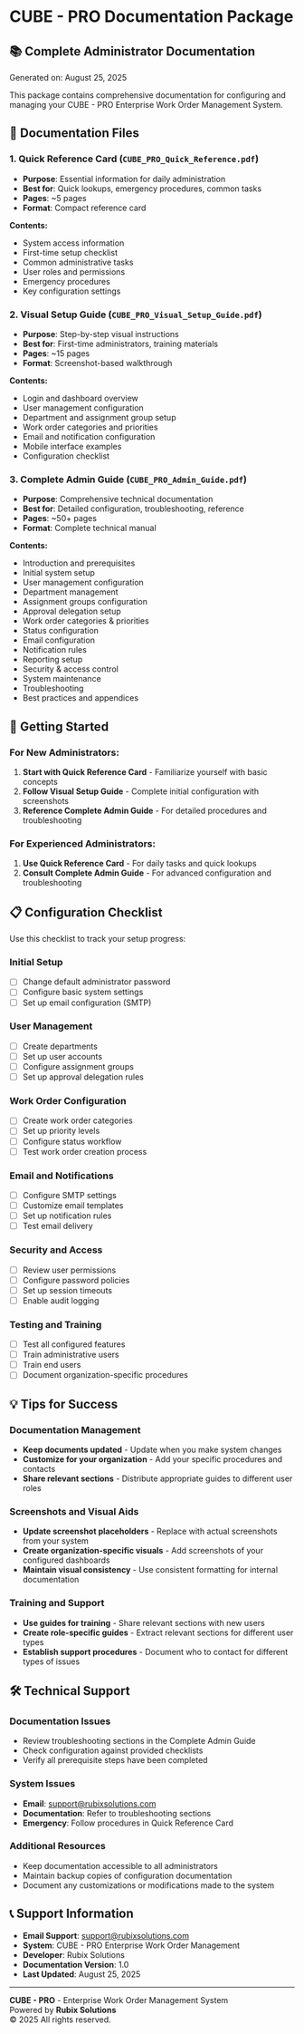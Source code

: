 # CUBE - PRO Documentation Package

## 📚 Complete Administrator Documentation

Generated on: August 25, 2025

This package contains comprehensive documentation for configuring and managing your CUBE - PRO Enterprise Work Order Management System.

## 📄 Documentation Files

### 1. Quick Reference Card (`CUBE_PRO_Quick_Reference.pdf`)
- **Purpose**: Essential information for daily administration
- **Best for**: Quick lookups, emergency procedures, common tasks
- **Pages**: ~5 pages
- **Format**: Compact reference card

**Contents:**
- System access information
- First-time setup checklist  
- Common administrative tasks
- User roles and permissions
- Emergency procedures
- Key configuration settings

### 2. Visual Setup Guide (`CUBE_PRO_Visual_Setup_Guide.pdf`)
- **Purpose**: Step-by-step visual instructions
- **Best for**: First-time administrators, training materials
- **Pages**: ~15 pages
- **Format**: Screenshot-based walkthrough

**Contents:**
- Login and dashboard overview
- User management configuration
- Department and assignment group setup
- Work order categories and priorities
- Email and notification configuration
- Mobile interface examples
- Configuration checklist

### 3. Complete Admin Guide (`CUBE_PRO_Admin_Guide.pdf`)
- **Purpose**: Comprehensive technical documentation
- **Best for**: Detailed configuration, troubleshooting, reference
- **Pages**: ~50+ pages
- **Format**: Complete technical manual

**Contents:**
- Introduction and prerequisites
- Initial system setup
- User management configuration
- Department management
- Assignment groups configuration
- Approval delegation setup
- Work order categories & priorities
- Status configuration
- Email configuration
- Notification rules
- Reporting setup
- Security & access control
- System maintenance
- Troubleshooting
- Best practices and appendices

## 🚀 Getting Started

### For New Administrators:
1. **Start with Quick Reference Card** - Familiarize yourself with basic concepts
2. **Follow Visual Setup Guide** - Complete initial configuration with screenshots
3. **Reference Complete Admin Guide** - For detailed procedures and troubleshooting

### For Experienced Administrators:
1. **Use Quick Reference Card** - For daily tasks and quick lookups
2. **Consult Complete Admin Guide** - For advanced configuration and troubleshooting

## 📋 Configuration Checklist

Use this checklist to track your setup progress:

### Initial Setup
- [ ] Change default administrator password
- [ ] Configure basic system settings
- [ ] Set up email configuration (SMTP)

### User Management
- [ ] Create departments
- [ ] Set up user accounts
- [ ] Configure assignment groups  
- [ ] Set up approval delegation rules

### Work Order Configuration
- [ ] Create work order categories
- [ ] Set up priority levels
- [ ] Configure status workflow
- [ ] Test work order creation process

### Email and Notifications
- [ ] Configure SMTP settings
- [ ] Customize email templates
- [ ] Set up notification rules
- [ ] Test email delivery

### Security and Access
- [ ] Review user permissions
- [ ] Configure password policies
- [ ] Set up session timeouts
- [ ] Enable audit logging

### Testing and Training
- [ ] Test all configured features
- [ ] Train administrative users
- [ ] Train end users
- [ ] Document organization-specific procedures

## 💡 Tips for Success

### Documentation Management
- **Keep documents updated** - Update when you make system changes
- **Customize for your organization** - Add your specific procedures and contacts
- **Share relevant sections** - Distribute appropriate guides to different user roles

### Screenshots and Visual Aids
- **Update screenshot placeholders** - Replace with actual screenshots from your system
- **Create organization-specific visuals** - Add screenshots of your configured dashboards
- **Maintain visual consistency** - Use consistent formatting for internal documentation

### Training and Support
- **Use guides for training** - Share relevant sections with new users
- **Create role-specific guides** - Extract relevant sections for different user types
- **Establish support procedures** - Document who to contact for different types of issues

## 🛠️ Technical Support

### Documentation Issues
- Review troubleshooting sections in the Complete Admin Guide
- Check configuration against provided checklists
- Verify all prerequisite steps have been completed

### System Issues
- **Email**: support@rubixsolutions.com
- **Documentation**: Refer to troubleshooting sections
- **Emergency**: Follow procedures in Quick Reference Card

### Additional Resources
- Keep documentation accessible to all administrators
- Maintain backup copies of configuration documentation
- Document any customizations or modifications made to the system

## 📞 Support Information

- **Email Support**: support@rubixsolutions.com
- **System**: CUBE - PRO Enterprise Work Order Management
- **Developer**: Rubix Solutions
- **Documentation Version**: 1.0
- **Last Updated**: August 25, 2025

---

**CUBE - PRO** - Enterprise Work Order Management System  
Powered by **Rubix Solutions**  
© 2025 All rights reserved.

